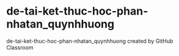 # de-tai-ket-thuc-hoc-phan-nhatan_quynhhuong
de-tai-ket-thuc-hoc-phan-nhatan_quynhhuong created by GitHub Classroom

